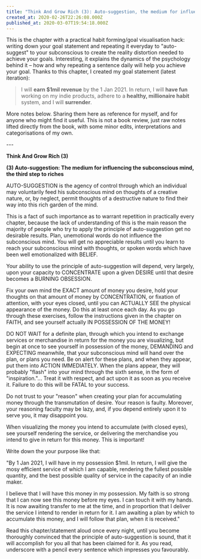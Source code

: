 ```yaml
---
title: "Think And Grow Rich (3): Auto-suggestion, the medium for influencing the subconscious mind"
created_at: 2020-02-26T22:26:08.000Z
published_at: 2020-03-07T19:54:18.000Z
---
```

This is the chapter with a practical habit forming/goal visualisation hack: writing down your goal statement and repeating it everyday to "auto-suggest" to your subconscious to create the reality distortion needed to achieve your goals. Interesting, it explains the dynamics of the psychology behind it – how and why repeating a sentence daily will help you achieve your goal. Thanks to this chapter, I created my goal statement (latest iteration):

  

> I will **earn $1mil revenue** by the 1 Jan 2021. In return, I will **have fun** working on my indie products, adhere to a **healthy, millionaire habit** system, and I will **surrender**.

  

More notes below. Sharing them here as reference for myself, and for anyone who might find it useful. This is not a book review, just raw notes lifted directly from the book, with some minor edits, interpretations and categorisations of my own.

  

\---

  

**Think And Grow Rich (3)**

  

**(3) Auto-suggestion: The medium for influencing the subconscious mind, the third step to riches**

  

AUTO-SUGGESTION is the agency of control through which an individual may voluntarily feed his subconscious mind on thoughts of a creative nature, or, by neglect, permit thoughts of a destructive nature to find their way into this rich garden of the mind.

  

This is a fact of such importance as to warrant repetition in practically every chapter, because the lack of understanding of this is the main reason the majority of people who try to apply the principle of auto-suggestion get no desirable results. Plan, unemotional words do not influence the subconscious mind. You will get no appreciable results until you learn to reach your subconscious mind with thoughts, or spoken words which have been well emotionalized with BELIEF.

  

Your ability to use the principle of auto-suggestion will depend, very largely, upon your capacity to CONCENTRATE upon a given DESIRE until that desire becomes a BURNING OBSESSION.

  

Fix your own mind the EXACT amount of money you desire, hold your thoughts on that amount of money by CONCENTRATION, or fixation of attention, with your eyes closed, until you can ACTUALLY SEE the physical appearance of the money. Do this at least once each day. As you go through these exercises, follow the instructions given in the chapter on FAITH, and see yourself actually IN POSSESSION OF THE MONEY!

  

DO NOT WAIT for a definite plan, through which you intend to exchange services or merchandise in return for the money you are visualizing, but begin at once to see yourself in possession of the money, DEMANDING and EXPECTING meanwhile, that your subconscious mind will hand over the plan, or plans you need. Be on alert for these plans, and when they appear, put them into ACTION IMMEDIATELY. When the plans appear, they will probably "flash" into your mind through the sixth sense, in the form of "inspiration."... Treat it with respect, and act upon it as soon as you receive it. Failure to do this will be FATAL to your success.

  

Do not trust to your "reason" when creating your plan for accumulating money through the transmutation of desire. Your reason is faulty. Moreover, your reasoning faculty may be lazy, and, if you depend entirely upon it to serve you, it may disappoint you. 

  

When visualizing the money you intend to accumulate (with closed eyes), see yourself rendering the service, or delivering the merchandise you intend to give in return for this money. This is important!

  

Write down the your purpose like that:

  

"By 1 Jan 2021, I will have in my possession $1mil. In return, I will give the mosy efficient service of which I am capable, rendering the fullest possible quantity, and the best possible quality of service in the capacity of an indie maker. 

  

I believe that I will have this money in my possession. My faith is so strong that I can now see this money before my eyes. I can touch it with my hands. It is now awaiting transfer to me at the time, and in proportion that I deliver the service I intend to render in return for it. I am awaiting a plan by which to accumulate this money, and I will follow that plan, when it is received."

  

Read this chapter/statement aloud once every night, until you become thoroughly convinced that the principle of auto-suggestion is sound, that it will accomplish for you all that has been claimed for it. As you read, underscore with a pencil every sentence which impresses you favourably.
